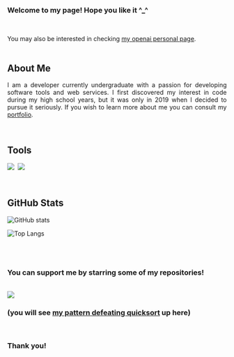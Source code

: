 <div align="justify">
  <br />
  
  <h3> Welcome to my page! Hope you like it ^_^ </h3>
    <br />

You may also be interested in checking <a href="https://community.openai.com/u/nranzo/summary">my openai personal page</a>.   
  <br />

## About Me

I am a developer currently undergraduate with a passion for developing software tools and web services. I first discovered my interest in code during my high school years, but it was only in 2019 when I decided to pursue it seriously. If you wish to learn more about me you can consult my [portfolio](personallink).

  <br />

## Tools
<img src="https://skillicons.dev/icons?i=javascript,html,mysql"/>&nbsp;&nbsp;<img src="https://skillicons.dev/icons?i=github,git,c,flask,python,java"/>

  <br />

## GitHub Stats

![GitHub stats](https://github-readme-stats.vercel.app/api?username=nRanzo&show_icons=true&theme=dark&hide_progress=true)

![Top Langs](https://github-readme-stats-one-bice.vercel.app/api/top-langs/?username=nRanzo&hide_progress=false&langs_count=10&layout=compact&theme=dark&role=OWNER,ORGANIZATION_MEMBER,COLLABORATOR)
        
  <br />
  <br />

  <h3> You can support me by starring some of my repositories! </h3>

  <br />
  
  <img src="./pattern-defeating-quicksort/qcksort.gif" width=auto height=auto />

  <h3> (you will see <a href="https://github.com/nRanzo/pattern-defeating-quicksort">my pattern defeating quicksort</a> up here) </h3>
  
  <br />
  
  <h3> Thank you! </h3>
</div>
